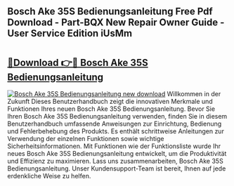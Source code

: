 ## Bosch Ake 35S Bedienungsanleitung Free Pdf Download - Part-BQX New Repair Owner Guide - User Service Edition iUsMm

# <h2><a href="http://df5ark.blite.top/?on=Bosch+Ake+35S+Bedienungsanleitung">🔗Download 👉🔴 Bosch Ake 35S Bedienungsanleitung</a></h2>

[![Bosch Ake 35S Bedienungsanleitung new download](https://i.imgur.com/lujVjoI.png)](http://df5ark.blite.top/?on=Bosch+Ake+35S+Bedienungsanleitung)
Willkommen in der Zukunft Dieses Benutzerhandbuch zeigt die innovativen Merkmale und Funktionen Ihres neuen Bosch Ake 35S Bedienungsanleitung. Bevor Sie Ihren Bosch Ake 35S Bedienungsanleitung verwenden, finden Sie in diesem Benutzerhandbuch umfassende Anweisungen zur Einrichtung, Bedienung und Fehlerbehebung des Produkts. Es enthält schrittweise Anleitungen zur Verwendung der einzelnen Funktionen sowie wichtige Sicherheitsinformationen. Mit Funktionen wie der Funktionsliste wurde Ihr neues Bosch Ake 35S Bedienungsanleitung entwickelt, um die Produktivität und Effizienz zu maximieren. Lass uns zusammenarbeiten, Bosch Ake 35S Bedienungsanleitung. Unser Kundensupport-Team ist bereit, Ihnen auf jede erdenkliche Weise zu helfen.
